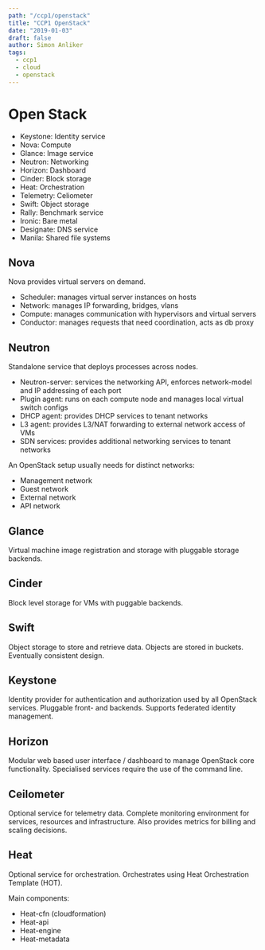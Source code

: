 ```yaml
---
path: "/ccp1/openstack"
title: "CCP1 OpenStack"
date: "2019-01-03"
draft: false
author: Simon Anliker
tags:
  - ccp1
  - cloud
  - openstack
---
```


# Open Stack

- Keystone: Identity service
- Nova: Compute
- Glance: Image service
- Neutron: Networking
- Horizon: Dashboard
- Cinder: Block storage
- Heat: Orchestration
- Telemetry: Celiometer
- Swift: Object storage
- Rally: Benchmark service
- Ironic: Bare metal
- Designate: DNS service
- Manila: Shared file systems


## Nova

Nova provides virtual servers on demand.

- Scheduler: manages virtual server instances on hosts 
- Network: manages IP forwarding, bridges, vlans
- Compute: manages communication with hypervisors and virtual servers
- Conductor: manages requests that need coordination, acts as db proxy


## Neutron

Standalone service that deploys processes across nodes.

- Neutron-server: services the networking API, enforces network-model and IP addressing of each port
- Plugin agent: runs on each compute node and manages local virtual switch configs
- DHCP agent: provides DHCP services to tenant networks
- L3 agent: provides L3/NAT forwarding to external network access of VMs
- SDN services: provides additional networking services to tenant networks


An OpenStack setup usually needs for distinct networks:
- Management network
- Guest network
- External network
- API network


## Glance

Virtual machine image registration and storage with pluggable storage backends.


## Cinder

Block level storage for VMs with puggable backends. 

## Swift

Object storage to store and retrieve data. Objects are stored in buckets. Eventually consistent design. 


## Keystone

Identity provider for authentication and authorization used by all OpenStack services. Pluggable front- and backends. Supports federated identity management.

## Horizon

Modular web based user interface / dashboard to manage OpenStack core functionality. Specialised services require the use of the command line.


## Ceilometer

Optional service for telemetry data. Complete monitoring environment for services, resources and infrastructure. Also provides metrics for billing and scaling decisions.

## Heat

Optional service for orchestration. Orchestrates using Heat Orchestration Template (HOT).

Main components:
- Heat-cfn (cloudformation)
- Heat-api
- Heat-engine
- Heat-metadata


 


